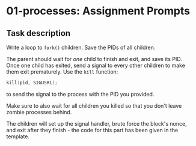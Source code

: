 # 01-processes: Assignment Prompts

## Task description

Write a loop to `fork()` children. Save the PIDs of all children.

The parent should wait for *one* child to finish and exit, and save its PID. Once one child has exited, send a signal to every other children to make them exit prematurely. Use the `kill` function:

```c
kill(pid, SIGUSR1);
```

to send the signal to the process with the PID you provided.

Make sure to also wait for all children you killed so that you don't leave zombie processes behind.

The children will set up the signal handler, brute force the block's nonce, and exit after they finish - the code for this part has been given in the template.